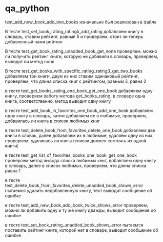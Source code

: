 # qa_python
test_add_new_book_add_two_books изначально был реализован в файле

В тесте test_set_book_rating_rating5_add_rating добавляем книгу в словарь, ставим рейтинг, равный 5 и проверяем,
стоит ли теперь добавленный нами рейтинг

В тесте test_get_book_rating_unadded_book_get_none проверяем, можно ли получить рейтинг книги, которую не 
добавили в словарь, проверяем, выводит ли метод none

В тесте test_get_books_with_specific_rating_rating3_get_two_books добавляем три книги, двум из них ставим одинаковый
рейтинг, проверяем, что длина списка книг с рейтингом, равным 3, равна 2

в тесте test_get_books_rating_one_book_get_one_book добавляем одну книгу, проверяем работу метода get_books_rating,
в словаре одна книга, соответственно, метод выводит одну книгу

в тесте test_add_book_in_favorites_one_book_add_one_book добавляем одну книгу в словарь, затем добавляем ее в 
любимые, проверяем, добавилась ли книга в список любимых книг

в тесте test_delete_book_from_favorites_delete_one_book добавляем две книги в словаь, далее добавляем их в любимые,
удаляем одну из них, проверяем, удалилась ли книга (список должен состоять из одной книги)

в тесте test_get_list_of_favorites_books_one_book_get_one_book проверяем метод вывода списка любимых книг, добавляем
одну книгу в словарь, далее в список любимых, проверяем, что длина списка равна 1

в тесте test_delete_book_from_favorites_delete_unadded_book_shows_error пытаемся удалить недобавленную книгу, тест 
выводит сообщение об ошибке

в тесте test_add_new_book_add_book_twice_shows_error проверяем, можно ли добавить одну и ту же книгу дважды,
выводит сообщение об ошибке

в тесте test_set_book_rating_unadded_book_shows_error пытаемся поставить рейтинг книге, которой нет в 
словаре, выводит сообщение об ошибке